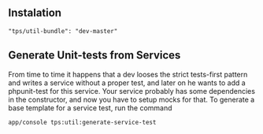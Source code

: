## Instalation

    "tps/util-bundle": "dev-master"
    
## Generate Unit-tests from Services
From time to time it happens that a dev looses the strict tests-first pattern and writes a service
without a proper test, and later on he wants to add a phpunit-test for this service. 
Your service probably has some dependencies in the constructor, and now you have to setup mocks for that.
To generate a base template for a service test, run the command

    app/console tps:util:generate-service-test